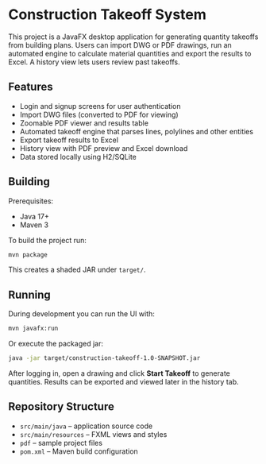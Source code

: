 # Construction Takeoff System

This project is a JavaFX desktop application for generating quantity takeoffs from building plans. Users can import DWG or PDF drawings, run an automated engine to calculate material quantities and export the results to Excel. A history view lets users review past takeoffs.

## Features
- Login and signup screens for user authentication
- Import DWG files (converted to PDF for viewing)
- Zoomable PDF viewer and results table
- Automated takeoff engine that parses lines, polylines and other entities
- Export takeoff results to Excel
- History view with PDF preview and Excel download
- Data stored locally using H2/SQLite

## Building
Prerequisites:
- Java 17+
- Maven 3

To build the project run:
```bash
mvn package
```
This creates a shaded JAR under `target/`.

## Running
During development you can run the UI with:
```bash
mvn javafx:run
```
Or execute the packaged jar:
```bash
java -jar target/construction-takeoff-1.0-SNAPSHOT.jar
```
After logging in, open a drawing and click **Start Takeoff** to generate quantities. Results can be exported and viewed later in the history tab.

## Repository Structure
- `src/main/java` – application source code
- `src/main/resources` – FXML views and styles
- `pdf` – sample project files
- `pom.xml` – Maven build configuration
